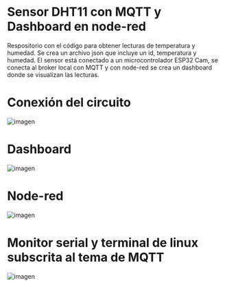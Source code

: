 # Sensor DHT11 con MQTT y Dashboard en node-red
 Respositorio con el código para obtener lecturas de temperatura y humedad. Se crea un archivo json que incluye un id, temperatura y humedad. El sensor está conectado a un microcontrolador ESP32 Cam, se conecta al broker local con MQTT y con node-red se crea un dashboard donde se visualizan las lecturas.

# Conexión del circuito
![imagen](https://user-images.githubusercontent.com/72757419/185459819-6a0dfc26-5eb3-4a7b-a27d-5a679695ee77.png)

# Dashboard
![imagen](https://user-images.githubusercontent.com/72757419/185460134-e5e3584f-3494-479b-a4b3-e7d901b71d7d.png)

# Node-red
![imagen](https://user-images.githubusercontent.com/72757419/185460354-8105f2c8-3464-43c0-9fd3-f2c66c3f5dfc.png)

# Monitor serial y terminal de linux subscrita al tema de MQTT
![imagen](https://user-images.githubusercontent.com/72757419/185462521-8b613da4-74fe-4c8a-8996-a8d1024112c6.png)

